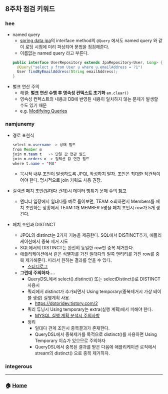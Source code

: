 ## 8주차 점검 키워드 

### hee
- named query 
  - [spring data jpa](https://docs.spring.io/spring-data/jpa/docs/current/reference/html/#jpa.query-methods.at-query)의 interface method의 `@Query` 에서도 named query 와 같이 로딩 시점에 미리 파싱되어 문법을 점검해준다.
  - 이름없는 named query 라고 부른다.
  ```java
  public interface UserRepository extends JpaRepository<User, Long> {
    @Query("select u from User u where u.emailAddress = ?1")
    User findByEmailAddress(String emailAddress);
  }
  ```
- 벌크 연산 주의 
  - 해결: **벌크 연산 수행 후 영속성 컨텍스트 초기화** `em.clear()`
  - 영속성 컨텍스트의 내용과 DB에 반영된 내용이 일치하지 않는 문제가 발생할 수도 있기 때문
  - e.g. [Modifying Queries](https://docs.spring.io/spring-data/jpa/docs/current/reference/html/#jpa.modifying-queries)


### namjunemy
- 경로 표현식

  ```java
  select m.username -> 상태 필드
  from Member m
  join m.team t   -> 단일 값 연관 필드
  join m.orders o -> 컬렉션 값 연관 필드
  where t.name = '팀A'
  ```
  - 묵시적 내부 조인이 발생하도록 JPQL 작성하지 말자. 조인은 최대한 직관적이어야 한다. 명시적으로 join 키워드 사용 권장.
- 컬렉션 페치 조인(일대다 관계)시 데이터 뻥튀기 문제 주의 [참고](https://github.com/namjunemy/TIL/blob/master/Jpa/inflearn/12_jpql2.md#%EC%BB%AC%EB%A0%89%EC%85%98-%ED%8E%98%EC%B9%98-%EC%A1%B0%EC%9D%B8)
  - 엔티티 입장에서 일대다를 예로 들어보면, TEAM 조회하면서 Members를 페치 조인하는 상황에서 TEAM 1개 MEMBER 5명을 페치 조인시 row가 5개 생긴다.
- 페치 조인과 DISTINCT
  - JPQL의 distinct는 2가지 기능을 제공한다. SQL에서 DISTINCT추가, 애플리케이션에서 중복 제거 시도
  - SQL에서의 DISTINCT는 완전히 동일한 row만 중복 제거한다.
  - 애플리케이션에서 같은 식별자를 가진 일대다의 일쪽 엔티티를 가진 row를 중복 제거해준다. 따라서 원하는 결과를 얻을 수 있다.
    - [스터디로그](https://github.com/namjunemy/TIL/blob/master/Jpa/inflearn/12_jpql2.md#%ED%8E%98%EC%B9%98-%EC%A1%B0%EC%9D%B8%EA%B3%BC--distinct)
  - **그런데 주의하자....**
    - QueryDSL에서 select().distinct() 또는 selectDistinct()로 DISTINCT 사용시
    - 쿼리에서 distinct가 추가되면서 Using temporary(중복제거시 가상 테이블 생성) 실행계획 사용.
      - https://dotoridev.tistory.com/2
    - 쿼리 튜닝시 Using temporary는 extra(실행 계획)에서 피해야 한다.
      - [MYSQL 실행 계획 분석시 주의사항](https://12bme.tistory.com/168)
    - 정리
      - 일대다 관계 조인시 중복결과가 존재한다.
      - QueryDSL에서 중복제거를 목적으로 distinct()를 사용하면 Using Temporary 이슈가 있으므로 주의하자
      - QueryDSL에서 중복된 결과를 받은 다음에 애플리케이션 로직에서 stream의 distinct() 으로 중복 제거하자.
### integerous


---
### :house: [Home](https://github.com/team-zunior/orm-jpa-basic)
